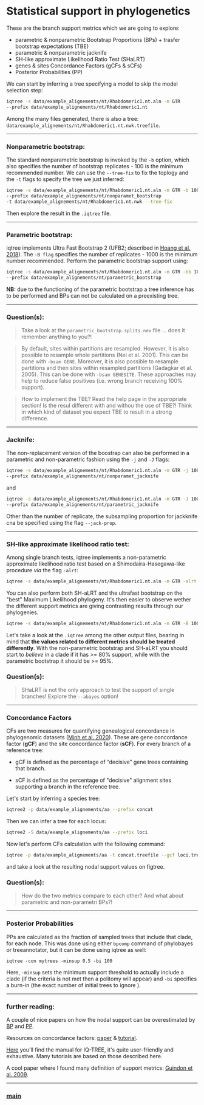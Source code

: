 # Statistical support in phylogenetics

These are the branch support metrics which we are going to explore:

- parametric & nonparametric Bootstrap Proportions (BPs) + trasfer bootstrap expectations (TBE)
- parametric & nonparametric jacknife
- SH-like approximate Likelihood Ratio Test (SHaLRT)
- genes & sites Concordance Factors (gCFs & sCFs)
- Posterior Probabilities (PP)

We can start by inferring a tree specifying a model to skip the model selection step:

```bash
iqtree -s data/example_alignements/nt/Rhabdomeric1.nt.aln -m GTR 
--prefix data/example_alignements/nt/Rhabdomeric1.nt
```

Among the many files generated, there is also a tree: ```data/example_alignements/nt/Rhabdomeric1.nt.nwk.treefile```.

 ---

### Nonparametric bootstrap:

The standard nonparametric bootstrap is invoked by the ```-b``` option, which also specifies the number of bootstrap replicates - 100 is the minimum recommended number. We can use the ```--tree-fix``` to fix the toplogy and the ```-t``` flags to specify the tree we just inferred:

```bash
iqtree -s data/example_alignements/nt/Rhabdomeric1.nt.aln -m GTR -b 100 
--prefix data/example_alignements/nt/nonparamet_bootstrap 
-t data/example_alignements/nt/Rhabdomeric1.nt.nwk --tree-fix
```

Then explore the result in the ```.iqtree``` file.

---

### Parametric bootstrap:

iqtree implements Ultra Fast Bootstrap 2 (UFB2; described in [Hoang et al. 2018](https://academic.oup.com/mbe/article/35/2/518/4565479)). The ```-B flag``` specifies the number of replicates - 1000 is the minimum number recommended. Perform the parametric bootstrap support using:

```bash
iqtree -s data/example_alignements/nt/Rhabdomeric1.nt.aln -m GTR -bb 1000 
--prefix data/example_alignements/nt/parametric_bootstrap
```

__NB:__ due to the functioning of the parametric bootstrap a tree inference has to be performed and BPs can not be calculated on a preexisting tree.

---

### Question(s):

> Take a look at the  ```parametric_bootstrap.splits.nex``` file ... does it remember anything to you?!

> By default, sites within partitions are resampled. However, it is also possible to resample whole partitions (Nei et al. 2001). This can be done with ```-bsam GENE```. Moreover, it is also possible to resample partitions and then sites within resampled partitions (Gadagkar et al. 2005). This can be done with ```-bsam GENESITE```. These approaches may help to reduce false positives (i.e. wrong branch receiving 100% support). 

> How to implement the TBE? Read the help page in the appropriate section! Is the resul different with and withou the use of TBE?! Think in which kind of dataset you expect TBE to result in a strong difference.

--- 

### Jacknife:

The non-replacement version of the boostrap can also be performed in a parametric and non-parametric fashion using the ```-j``` and ```-J``` flags:

```bash
iqtree -s data/example_alignements/nt/Rhabdomeric1.nt.aln -m GTR -j 100 
--prefix data/example_alignements/nt/nonparamet_jacknife
```

and

```bash
iqtree -s data/example_alignements/nt/Rhabdomeric1.nt.aln -m GTR -J 1000 
--prefix data/example_alignements/nt/parametric_jacknife
```

Other than the number of replicate, the subsampling proportion for jackknife cna be specified using the flag ```--jack-prop```.

--- 

### SH-like approximate likelihood ratio test:

Among single branch tests, iqtree implements a non-parametric approximate likelihood ratio test based on a Shimodaira-Hasegawa-like procedure _via_ the flag ```-alrt```:

```bash
iqtree -s data/example_alignements/nt/Rhabdomeric1.nt.aln -m GTR -alrt 1000 --prefix data/example_alignements/nt/alrt
```

You can also perform both SH-aLRT and the ultrafast bootstrap on the "best" Maximum Likelilhood phylogeny. It's then easier to observe wether the different support metrics are giving contrasting results through our phylogenies.

```bash
iqtree -s data/example_alignements/nt/Rhabdomeric1.nt.aln -m GTR -B 1000 -alrt 1000 --prefix data/example_alignements/nt/cobined_supports
```

Let's take a look at the ```.iqtree``` among the other output files, bearing in mind that __the values related to different metrics should be treated differently__. With the non-parametric bootstrap and SH-aLRT you should start to _believe_ in a clade if it has >= 80% support, while with the parametric bootstrap it should be >= 95%.

### Question(s):

> SHaLRT is not the only approach to test the support of single branches! Explore the ```--abayes``` option!

--- 

### Concordance Factors

CFs are two measures for quantifying genealogical concordance in phylogenomic datasets ([Minh et al. 2020](https://academic.oup.com/mbe/article/37/9/2727/5828940)). These are gene concordance factor (**gCF**) and the site concordance factor (**sCF**). For every branch of a reference tree:

- gCF is defined as the percentage of “decisive” gene trees containing that branch. 

- sCF is defined as the percentage of "decisive" alignment sites supporting a branch in the reference tree. 

Let's start by inferring a species tree:

```bash
iqtree2 -p data/example_alignements/aa --prefix concat
```

Then we can infer a tree for each locus:

```bash
iqtree2 -S data/example_alignements/aa --prefix loci
```

Now let's perform CFs calculation with the following command:

```bash
iqtree -p data/example_alignements/aa -t concat.treefile --gcf loci.treefile --scf 100 --prefix concord
```
and take a look at the resulting nodal support values on figtree. 

### Question(s):

> How do the two metrics compare to each other? And what about parametric and non-parametri BPs?!

--- 

### Posterior Probabilities

PPs are calculated as the fraction of sampled trees that include that clade, for each node. This was done using either ```bpcomp``` command of phylobayes or treeannotator, but it can be done using iqtree as well:

```iqtree -con mytrees -minsup 0.5 -bi 100```

Here, ```-minsup``` sets the minimum support threshold to actually include a clade (if the criteria is not met then a politomy will appear) and ```-bi``` specifies a burn-in (the exact number of initial trees to ignore ).

--- 

### further reading: 

A couple of nice papers on how the nodal support can be overestimated by [BP](https://doi.org/10.1016/j.ympev.2014.01.018) and [PP](https://doi.org/10.1080/10635150590924208). 

Resources on concordance factors: [paper](https://www.biorxiv.org/content/10.1101/487801v2) & [tutorial](http://www.robertlanfear.com/blog/files/concordance_factors.html).

[Here](http://www.iqtree.org/doc/iqtree-doc.pdf) you'll find the manual for IQ-TREE, it's quite user-friendly and exhaustive. Many tutorials are based on those described here.

A cool paper where I found many definition of support metrics: [Guindon et al. 2009](https://doi.org/10.1007/978-1-59745-251-9_6).

---

### [main](https://github.com/for-giobbe/MP25/tree/main)